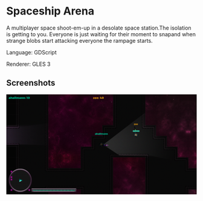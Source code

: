 # Spaceship Arena

A multiplayer space shoot-em-up in a desolate space station.The isolation is getting to you. Everyone is just waiting for their moment to snapand when strange blobs start attacking everyone the rampage starts.

Language: GDScript

Renderer: GLES 3

## Screenshots

![Screenshot](screenshots/game2.png)
